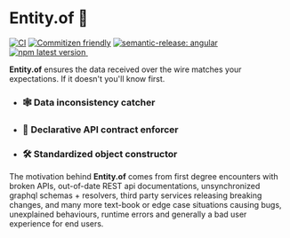 # Entity.of 👻

[![CI](https://github.com/AlexandruCalinica/Entity.of/actions/workflows/workflow.yaml/badge.svg?branch=main)](https://github.com/AlexandruCalinica/Entity.of/actions/workflows/workflow.yaml)
[![Commitizen friendly](https://img.shields.io/badge/commitizen-friendly-brightgreen.svg)](http://commitizen.github.io/cz-cli/)
[![semantic-release: angular](https://img.shields.io/badge/semantic--release-angular-e10079?logo=semantic-release)](https://github.com/semantic-release/semantic-release)
<a href="https://www.npmjs.com/package/entity-of">
  <img alt="npm latest version" src="https://img.shields.io/npm/v/entity-of/latest.svg">
</a>
<A href="https://www.npmjs.com/package/entity-of">
  <img alt="" src="https://img.shields.io/npm/l/entity-of" />
</a>

**Entity.of** ensures the data received over the wire matches your expectations. If it doesn't you'll know first.

- ### 🕸 Data inconsistency catcher
- ### 🦾 Declarative API contract enforcer
- ### 🛠 Standardized object constructor



The motivation behind **Entity.of** comes from first degree encounters with broken APIs, out-of-date REST api documentations, unsynchronized graphql schemas + resolvers, third party services releasing breaking changes, and many more text-book or edge case situations causing bugs, unexplained behaviours, runtime errors and generally a bad user experience for end users.
